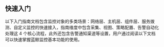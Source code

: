 ## 快速入门

以下入门指南文档包含监控对象的多类场景：网络层、主机层、组件层、服务拨测、自定义监控的快速接入，指南维度中包含采集、视图、策略配置、告警自动化处理这 4 个核心流程，此外还包含告警通知渠道等设置，用户通过阅读以下文档可以快速掌握蓝鲸监控基本功能的使用。
